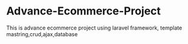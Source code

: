 # Advance-Ecommerce-Project
This is advance ecommerce project using laravel framework, template mastring,crud,ajax,database
